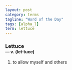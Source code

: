 ```yaml
---
layout: post
category: terms
tagline: "Word of the Day"
tags: [alpha_l]
term: lettuce
---
```


<h3>Lettuce<br/> <small>&mdash; v. (let<span>&middot;</span>tuce)</small></h3>
<p><ol><li>to allow myself and others</li>
</ol></p>
